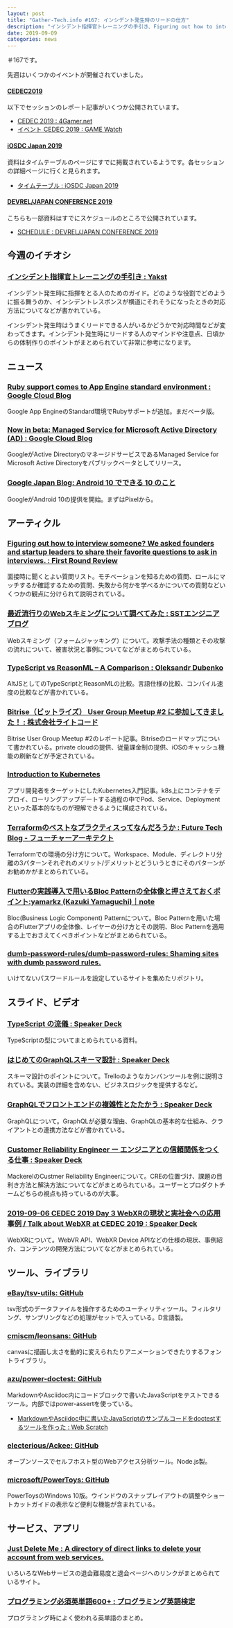 ```yaml
---
layout: post
title: "Gather-Tech.info #167: インシデント発生時のリードの仕方"
description: "インシデント指揮官トレーニングの手引き、Figuring out how to interview someone? We asked founders and startup leaders to share their favorite questions to ask in interviews. など"
date: 2019-09-09
categories: news
---
```


＃167です。

先週はいくつかのイベントが開催されていました。

#### [CEDEC2019](https://cedec.cesa.or.jp/2019/)

以下でセッションのレポート記事がいくつか公開されています。

- [CEDEC 2019 : 4Gamer.net](https://www.4gamer.net/words/012/W01271/)
- [イベント CEDEC 2019 : GAME Watch](https://game.watch.impress.co.jp/category/event/cedec/cedec/)

#### [iOSDC Japan 2019](https://iosdc.jp/2019/)
資料はタイムテーブルのページにすでに掲載されているようです。各セッションの詳細ページに行くと見られます。

- [タイムテーブル : iOSDC Japan 2019](https://fortee.jp/iosdc-japan-2019/timetable/2019-09-06)

#### [DEVREL/JAPAN CONFERENCE 2019](https://devrel.tokyo/japan-2019/)

こちらも一部資料はすでにスケジュールのところで公開されています。

- [SCHEDULE : DEVREL/JAPAN CONFERENCE 2019](https://devrel.tokyo/japan-2019/#schedule)

## 今週のイチオシ

### [インシデント指揮官トレーニングの手引き : Yakst](https://yakst.com/ja/posts/5588)

インシデント発生時に指揮をとる人のためのガイド。どのような役割でどのように振る舞うのか、インシデントレスポンスが横道にそれそうになったときの対応方法についてなどが書かれている。

インシデント発生時はうまくリードできる人がいるかどうかで対応時間などが変わってきます。インシデント発生時にリードする人のマインドや注意点、日頃からの体制作りのポイントがまとめられていて非常に参考になります。

## ニュース

### [Ruby support comes to App Engine standard environment : Google Cloud Blog](https://cloud.google.com/blog/products/application-development/ruby-support-comes-to-app-engine-standard-environment)

Google App EngineのStandard環境でRubyサポートが追加。まだベータ版。

### [Now in beta: Managed Service for Microsoft Active Directory (AD) : Google Cloud Blog](https://cloud.google.com/blog/products/identity-security/now-in-beta-managed-service-for-microsoft-active-directory-ad)

GoogleがActive DirectoryのマネージドサービスであるManaged Service for Microsoft Active Directoryをパブリックベータとしてリリース。

### [Google Japan Blog: Android 10 でできる 10 のこと](https://japan.googleblog.com/2019/09/android10.html)

GoogleがAndroid 10の提供を開始。まずはPixelから。

## アーティクル

### [Figuring out how to interview someone? We asked founders and startup leaders to share their favorite questions to ask in interviews. : First Round Review](https://firstround.com/review/40-favorite-interview-questions-from-some-of-the-sharpest-folks-we-know/)

面接時に聞くとよい質問リスト。モチベーションを知るための質問、ロールにマッチするか確認するための質問、失敗から何かを学べるかについての質問などいくつかの観点に分けられて説明されている。

### [最近流行りのWebスキミングについて調べてみた : SSTエンジニアブログ](https://techblog.securesky-tech.com/entry/2019/09/02/130000)

Webスキミング（フォームジャッキング）について。攻撃手法の種類とその攻撃の流れについて、被害状況と事例についてなどがまとめられている。

### [TypeScript vs ReasonML – A Comparison : Oleksandr Dubenko](https://blog.dubenko.dev/typescript-vs-reason/)

AltJSとしてのTypeScriptとReasonMLの比較。言語仕様の比較、コンパイル速度の比較などが書かれている。

### [Bitrise（ビットライズ） User Group Meetup #2 に参加してきました！ : 株式会社ライトコード](https://rightcode.co.jp/blog/information-technology/bitrise-user-group-meetup2)

Bitrise User Group Meetup #2のレポート記事。Bitriseのロードマップについて書かれている。private cloudの提供、従量課金制の提供、iOSのキャッシュ機能の刷新などが予定されている。

### [Introduction to Kubernetes](https://cybozu.github.io/introduction-to-kubernetes/introduction-to-kubernetes.html)

アプリ開発者をターゲットにしたKubernetes入門記事。k8s上にコンテナをデプロイ、ローリングアップデートする過程の中でPod、Service、Deploymentといった基本的なものが理解できるように構成されている。

### [Terraformのベストなプラクティスってなんだろうか : Future Tech Blog - フューチャーアーキテクト](https://future-architect.github.io/articles/20190903/)

Terraformでの環境の分け方について。Workspace、Module、ディレクトリ分離の3パターンそれぞれのメリット/デメリットとどういうときにそのパターンがお勧めかがまとめられている。

### [Flutterの実践導入で用いるBloc Patternの全体像と押さえておくポイント:yamarkz (Kazuki Yamaguchi)｜note](https://note.mu/yamarkz/n/n7f9106e53179)

Bloc(Business Logic Component) Patternについて。Bloc Patternを用いた場合のFlutterアプリの全体像、レイヤーの分け方とその説明、Bloc Patternを適用する上でおさえてくべきポイントなどがまとめられている。

### [dumb-password-rules/dumb-password-rules: Shaming sites with dumb password rules.](https://github.com/dumb-password-rules/dumb-password-rules)

いけてないパスワードルールを設定しているサイトを集めたリポジトリ。

## スライド、ビデオ

### [TypeScript の流儀 : Speaker Deck](https://speakerdeck.com/takefumiyoshii/typescript-falseliu-yi)

TypeScriptの型についてまとめられている資料。

### [はじめてのGraphQLスキーマ設計 : Speaker Deck](https://speakerdeck.com/rikuson298/hazimetefalsegraphqlsukimashe-ji)

スキーマ設計のポイントについて。Trelloのようなカンバンツールを例に説明されている。実装の詳細を含めない、ビジネスロジックを提供するなど。

### [GraphQLでフロントエンドの複雑性とたたかう : Speaker Deck](https://speakerdeck.com/narirou/graphqldehurontoendofalsefu-za-xing-totatakau)

GraphQLについて。GraphQLが必要な理由、GraphQLの基本的な仕組み、クライアントとの連携方法などが書かれている。

### [Customer Reliability Engineer ー エンジニアとの信頼関係をつくる仕事 : Speaker Deck](https://speakerdeck.com/missasan/customer-reliability-engineer-enziniatofalsexin-lai-guan-xi-wotukurushi-shi)

MackerelのCustmer Reliability Engineerについて。CREの位置づけ、課題の目利き方法と解決方法についてなどがまとめられている。ユーザーとプロダクトチームどちらの視点も持っているのが大事。

### [2019-09-06 CEDEC 2019 Day 3 WebXRの現状と実社会への応用事例 / Talk about WebXR at CEDEC 2019 : Speaker Deck](https://speakerdeck.com/ikkou/talk-about-webxr-at-cedec-2019)

WebXRについて。WebVR API、WebXR Device APIなどの仕様の現状、事例紹介、コンテンツの開発方法についてなどがまとめられている。

## ツール、ライブラリ

### [eBay/tsv-utils: GitHub](https://github.com/eBay/tsv-utils#tsv-sample)

tsv形式のデータファイルを操作するためのユーティリティツール。フィルタリング、サンプリングなどの処理がセットで入っている。D言語製。

### [cmiscm/leonsans: GitHub](https://github.com/cmiscm/leonsans)

canvasに描画し太さを動的に変えられたりアニメーションできたりするフォントライブラリ。

### [azu/power-doctest: GitHub](https://github.com/azu/power-doctest)

MarkdownやAsciidoc内にコードブロックで書いたJavaScriptをテストできるツール。内部ではpower-assertを使っている。

- [MarkdownやAsciidoc中に書いたJavaScriptのサンプルコードをdoctestするツールを作った : Web Scratch](https://efcl.info/2019/09/02/power-doctest-markdown-asciidoc/)

### [electerious/Ackee: GitHub](https://github.com/electerious/Ackee)

オープンソースでセルフホスト型のWebアクセス分析ツール。Node.js製。

### [microsoft/PowerToys: GitHub](https://github.com/microsoft/PowerToys)

PowerToysのWindows 10版。ウインドウのスナップレイアウトの調整やショートカットガイドの表示など便利な機能が含まれている。

## サービス、アプリ

### [Just Delete Me : A directory of direct links to delete your account from web services.](https://backgroundchecks.org/justdeleteme/)

いろいろなWebサービスの退会難易度と退会ページへのリンクがまとめられているサイト。

### [プログラミング必須英単語600+ : プログラミング英語検定](https://progeigo.org/learning/essential-words-600-plus/)

プログラミング時によく使われる英単語のまとめ。
